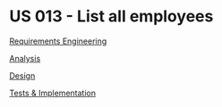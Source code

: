 # US 013 - List all employees

[Requirements Engineering](01.requirements-engineering%2FReadme.md)

[Analysis](02.analysis%2FReadme.md)

[Design](03.design%2FReadme.md)

[Tests & Implementation](04-test_and_implementation%2FReadme.md)
